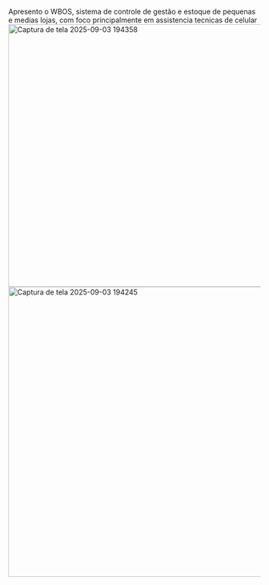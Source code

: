 Apresento o WBOS, sistema de controle de gestão e estoque de pequenas e medias lojas, com foco principalmente em assistencia tecnicas de celular
<img width="1316" height="525" alt="Captura de tela 2025-09-03 194358" src="https://github.com/user-attachments/assets/6c8ff90b-0f26-430a-9a2f-8f2c2d665176" />
<img width="911" height="580" alt="Captura de tela 2025-09-03 194245" src="https://github.com/user-attachments/assets/14c96dfe-f8af-4c8b-9fa1-8e0c23cd29a9" />

